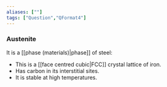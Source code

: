 ```yaml
---
aliases: [""]
tags: ["Question","QFormat4"]
---
```

### Austenite
It is a [[phase (materials)|phase]] of steel:
- This is a [[face centred cubic|FCC]] crystal lattice of iron.
- Has carbon in its interstitial sites.
- It is stable at high temperatures.
